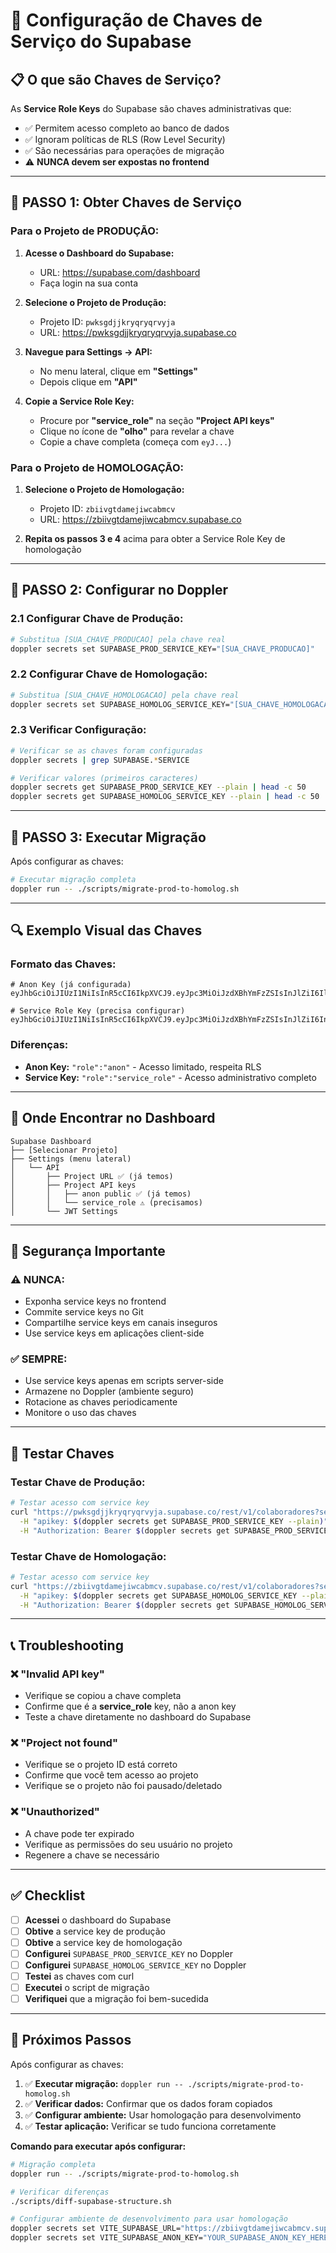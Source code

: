 # 🔐 **Configuração de Chaves de Serviço do Supabase**

## 📋 **O que são Chaves de Serviço?**

As **Service Role Keys** do Supabase são chaves administrativas que:
- ✅ Permitem acesso completo ao banco de dados
- ✅ Ignoram políticas de RLS (Row Level Security)
- ✅ São necessárias para operações de migração
- ⚠️ **NUNCA devem ser expostas no frontend**

---

## 🎯 **PASSO 1: Obter Chaves de Serviço**

### **Para o Projeto de PRODUÇÃO:**

1. **Acesse o Dashboard do Supabase:**
   - URL: https://supabase.com/dashboard
   - Faça login na sua conta

2. **Selecione o Projeto de Produção:**
   - Projeto ID: `pwksgdjjkryqryqrvyja`
   - URL: https://pwksgdjjkryqryqrvyja.supabase.co

3. **Navegue para Settings → API:**
   - No menu lateral, clique em **"Settings"**
   - Depois clique em **"API"**

4. **Copie a Service Role Key:**
   - Procure por **"service_role"** na seção **"Project API keys"**
   - Clique no ícone de **"olho"** para revelar a chave
   - Copie a chave completa (começa com `eyJ...`)

### **Para o Projeto de HOMOLOGAÇÃO:**

1. **Selecione o Projeto de Homologação:**
   - Projeto ID: `zbiivgtdamejiwcabmcv`
   - URL: https://zbiivgtdamejiwcabmcv.supabase.co

2. **Repita os passos 3 e 4** acima para obter a Service Role Key de homologação

---

## 🔧 **PASSO 2: Configurar no Doppler**

### **2.1 Configurar Chave de Produção:**
```bash
# Substitua [SUA_CHAVE_PRODUCAO] pela chave real
doppler secrets set SUPABASE_PROD_SERVICE_KEY="[SUA_CHAVE_PRODUCAO]"
```

### **2.2 Configurar Chave de Homologação:**
```bash
# Substitua [SUA_CHAVE_HOMOLOGACAO] pela chave real
doppler secrets set SUPABASE_HOMOLOG_SERVICE_KEY="[SUA_CHAVE_HOMOLOGACAO]"
```

### **2.3 Verificar Configuração:**
```bash
# Verificar se as chaves foram configuradas
doppler secrets | grep SUPABASE.*SERVICE

# Verificar valores (primeiros caracteres)
doppler secrets get SUPABASE_PROD_SERVICE_KEY --plain | head -c 50
doppler secrets get SUPABASE_HOMOLOG_SERVICE_KEY --plain | head -c 50
```

---

## 🚀 **PASSO 3: Executar Migração**

Após configurar as chaves:

```bash
# Executar migração completa
doppler run -- ./scripts/migrate-prod-to-homolog.sh
```

---

## 🔍 **Exemplo Visual das Chaves**

### **Formato das Chaves:**
```
# Anon Key (já configurada)
eyJhbGciOiJIUzI1NiIsInR5cCI6IkpXVCJ9.eyJpc3MiOiJzdXBhYmFzZSIsInJlZiI6IlNFVV9QUk9KRUNUX0lEIiwicm9sZSI6ImFub24iLCJpYXQiOjE2NDAwMDAwMDAsImV4cCI6MjAwMDAwMDAwMH0.EXEMPLO_DE_ANON_KEY

# Service Role Key (precisa configurar)
eyJhbGciOiJIUzI1NiIsInR5cCI6IkpXVCJ9.eyJpc3MiOiJzdXBhYmFzZSIsInJlZiI6InB3a3NnZGpqa3J5cXJ5cXJ2eWphIiwicm9sZSI6InNlcnZpY2Vfcm9sZSIsImlhdCI6MTc0ODU2MDA0OCwiZXhwIjoyMDY0MTM2MDQ4fQ.EXEMPLO_DE_SERVICE_KEY
```

### **Diferenças:**
- **Anon Key:** `"role":"anon"` - Acesso limitado, respeita RLS
- **Service Key:** `"role":"service_role"` - Acesso administrativo completo

---

## 📱 **Onde Encontrar no Dashboard**

```
Supabase Dashboard
├── [Selecionar Projeto]
├── Settings (menu lateral)
│   └── API
│       ├── Project URL ✅ (já temos)
│       ├── Project API keys
│       │   ├── anon public ✅ (já temos)
│       │   └── service_role ⚠️ (precisamos)
│       └── JWT Settings
```

---

## 🚨 **Segurança Importante**

### ⚠️ **NUNCA:**
- Exponha service keys no frontend
- Commite service keys no Git
- Compartilhe service keys em canais inseguros
- Use service keys em aplicações client-side

### ✅ **SEMPRE:**
- Use service keys apenas em scripts server-side
- Armazene no Doppler (ambiente seguro)
- Rotacione as chaves periodicamente
- Monitore o uso das chaves

---

## 🧪 **Testar Chaves**

### **Testar Chave de Produção:**
```bash
# Testar acesso com service key
curl "https://pwksgdjjkryqryqrvyja.supabase.co/rest/v1/colaboradores?select=count" \
  -H "apikey: $(doppler secrets get SUPABASE_PROD_SERVICE_KEY --plain)" \
  -H "Authorization: Bearer $(doppler secrets get SUPABASE_PROD_SERVICE_KEY --plain)"
```

### **Testar Chave de Homologação:**
```bash
# Testar acesso com service key
curl "https://zbiivgtdamejiwcabmcv.supabase.co/rest/v1/colaboradores?select=count" \
  -H "apikey: $(doppler secrets get SUPABASE_HOMOLOG_SERVICE_KEY --plain)" \
  -H "Authorization: Bearer $(doppler secrets get SUPABASE_HOMOLOG_SERVICE_KEY --plain)"
```

---

## 📞 **Troubleshooting**

### ❌ **"Invalid API key"**
- Verifique se copiou a chave completa
- Confirme que é a **service_role** key, não a anon key
- Teste a chave diretamente no dashboard do Supabase

### ❌ **"Project not found"**
- Verifique se o projeto ID está correto
- Confirme que você tem acesso ao projeto
- Verifique se o projeto não foi pausado/deletado

### ❌ **"Unauthorized"**
- A chave pode ter expirado
- Verifique as permissões do seu usuário no projeto
- Regenere a chave se necessário

---

## ✅ **Checklist**

- [ ] **Acessei** o dashboard do Supabase
- [ ] **Obtive** a service key de produção
- [ ] **Obtive** a service key de homologação
- [ ] **Configurei** `SUPABASE_PROD_SERVICE_KEY` no Doppler
- [ ] **Configurei** `SUPABASE_HOMOLOG_SERVICE_KEY` no Doppler
- [ ] **Testei** as chaves com curl
- [ ] **Executei** o script de migração
- [ ] **Verifiquei** que a migração foi bem-sucedida

---

## 🎯 **Próximos Passos**

Após configurar as chaves:

1. ✅ **Executar migração:** `doppler run -- ./scripts/migrate-prod-to-homolog.sh`
2. ✅ **Verificar dados:** Confirmar que os dados foram copiados
3. ✅ **Configurar ambiente:** Usar homologação para desenvolvimento
4. ✅ **Testar aplicação:** Verificar se tudo funciona corretamente

**Comando para executar após configurar:**
```bash
# Migração completa
doppler run -- ./scripts/migrate-prod-to-homolog.sh

# Verificar diferenças
./scripts/diff-supabase-structure.sh

# Configurar ambiente de desenvolvimento para usar homologação
doppler secrets set VITE_SUPABASE_URL="https://zbiivgtdamejiwcabmcv.supabase.co"
doppler secrets set VITE_SUPABASE_ANON_KEY="YOUR_SUPABASE_ANON_KEY_HERE"
```